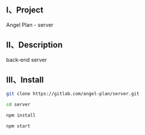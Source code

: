 ## I、Project
Angel Plan - server

## II、Description
back-end server

## III、Install

```bash
git clone https://gitlab.com/angel-plan/server.git
```

```bash
cd server
```

```bash
npm install
```

```bash
npm start
```